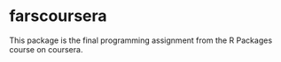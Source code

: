# farscoursera

This package is the final programming assignment from the R Packages course on coursera. 
